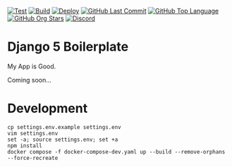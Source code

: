 [![Test](https://img.shields.io/github/actions/workflow/status/cssnr/django5-boiler/test.yaml?logo=github&logoColor=white&label=test)](https://github.com/cssnr/django5-boiler/actions/workflows/test.yaml)
[![Build](https://img.shields.io/github/actions/workflow/status/cssnr/django5-boiler/build.yaml?logo=github&logoColor=white&label=build)](https://github.com/cssnr/django5-boiler/actions/workflows/build.yaml)
[![Deploy](https://img.shields.io/github/actions/workflow/status/cssnr/django5-boiler/deploy.yaml?logo=github&logoColor=white&label=deploy)](https://github.com/cssnr/django5-boiler/actions/workflows/deploy.yaml)
[![GitHub Last Commit](https://img.shields.io/github/last-commit/cssnr/django5-boiler?logo=github&logoColor=white&label=updated)](https://github.com/cssnr/django5-boiler/graphs/commit-activity)
[![GitHub Top Language](https://img.shields.io/github/languages/top/cssnr/django5-boiler?logo=htmx&logoColor=white)](https://github.com/cssnr/django5-boiler)
[![GitHub Org Stars](https://img.shields.io/github/stars/cssnr?style=flat&logo=github&logoColor=white)](https://cssnr.github.io/)
[![Discord](https://img.shields.io/discord/899171661457293343?logo=discord&logoColor=white&label=discord&color=7289da)](https://discord.gg/wXy6m2X8wY)

# Django 5 Boilerplate

My App is Good.

Coming soon...

# Development

```shell
cp settings.env.example settings.env
vim settings.env
set -a; source settings.env; set +a
npm install
docker compose -f docker-compose-dev.yaml up --build --remove-orphans --force-recreate
```
